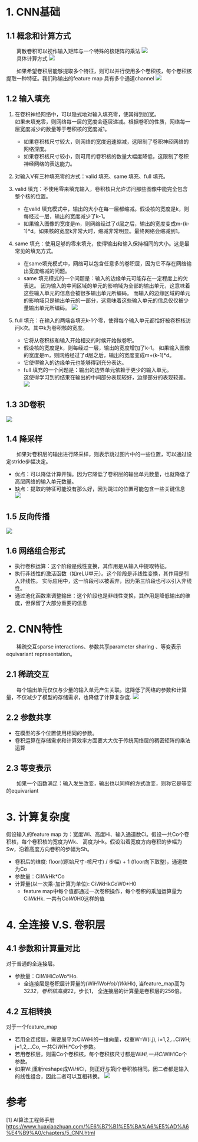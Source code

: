# 1. CNN基础
## 1.1 概念和计算方式
&emsp;&emsp;离散卷积可以视作输入矩阵与一个特殊的核矩阵的乘法
![](.02_CNN_images/01_卷积操作动图.png)  
&emsp;&emsp;具体计算方式
![](.02_CNN_images/02_卷积计算示例.png)

&emsp;&emsp;如果希望卷积层能够提取多个特征，则可以并行使用多个卷积核，每个卷积核提取一种特征。我们称输出的feature map 具有多个通道channel 
![](.02_CNN_images/03_CNN提取多个特征.png)

## 1.2 输入填充
1. 在卷积神经网络中，可以隐式地对输入填充零，使其得到加宽。  
    如果未填充零，则网络每一层的宽度会逐层递减。根据卷积的性质，网络每一层宽度减少的数量等于卷积核的宽度减1。

    * 如果卷积核尺寸较大，则网络的宽度迅速缩减，这限制了卷积神经网络的网络深度。
    * 如果卷积核尺寸较小，则可用的卷积核的数量大幅度降低，这限制了卷积神经网络的表达能力。

2. 对输入V有三种填充零的方式：valid 填充、same 填充、full 填充。
3. valid 填充：不使用零来填充输入，卷积核只允许访问那些图像中能完全包含整个核的位置。
    * 在valid 填充模式中，输出的大小在每一层都缩减。假设核的宽度是k，则每经过一层，输出的宽度减少了k-1。
    * 如果输入图像的宽度是m，则网络经过了d层之后，输出的宽度变成m-(k-1)*d。如果核的宽度k非常大时，缩减非常明显。最终网络会缩减到1。
4. same 填充：使用足够的零来填充，使得输出和输入保持相同的大小。这是最常见的填充方式。
    * 在same填充模式中，网络可以包含任意多的卷积层，因为它不存在网络输出宽度缩减的问题。
    * same 填充模式的一个问题是：输入的边缘单元可能存在一定程度上的欠表达。
    因为输入的中间区域的单元的影响域为全部的输出单元，这意味着这些输入单元的信息会被很多输出单元所编码。
    而输入的边缘区域的单元的影响域只是输出单元的一部分，这意味着这些输入单元的信息仅仅被少量输出单元所编码。
![](.02_CNN_images/03_same填充.png)

5. full 填充：在输入的两端各填充k-1个零，使得每个输入单元都恰好被卷积核访问k次。其中k为卷积核的宽度。
    * 它将从卷积核和输入开始相交的时候开始做卷积。
    * 假设核的宽度是k，则每经过一层，输出的宽度增加了k-1。
        如果输入图像的宽度是m，则网络经过了d层之后，输出的宽度变成m+(k-1)*d。
    * 它使得输入的边缘单元也能够得到充分表达。
    * full 填充的一个问题是：输出的边界单元依赖于更少的输入单元。  
    这使得学习到的结果在输出的中间部分表现较好，边缘部分的表现较差。
    ![](.02_CNN_images/04_full填充.png)

## 1.3 3D卷积

![](.02_CNN_images/05_3D卷积.png)

## 1.4 降采样

&emsp;&emsp;如果对卷积层的输出进行降采样，则表示跳过图片中的一些位置，可以通过设定stride步幅决定。
* 优点：可以降低计算开销。因为它降低了卷积层的输出单元数量，也就降低了高层网络的输入单元数量。
* 缺点：提取的特征可能没有那么好，因为跳过的位置可能包含一些关键信息
![](.02_CNN_images/06_降采样.png)

## 1.5 反向传播
![](.02_CNN_images/07_反向传播.png)

## 1.6 网络组合形式
* 执行卷积运算：这个阶段是线性变换，其作用是从输入中提取特征。
* 执行非线性的激活函数（如reLU单元）。这个阶段是非线性变换，其作用是引入非线性。
    实际应用中，这一阶段可以被丢弃，因为第三阶段也可以引入非线性。
* 通过池化函数来调整输出：这个阶段也是非线性变换，其作用是降低输出的维度，但保留了大部分重要的信息

# 2. CNN特性
&emsp;&emsp;稀疏交互sparse interactions、参数共享parameter sharing 、等变表示equivariant representation。

## 2.1 稀疏交互
&emsp;&emsp;每个输出单元仅仅与少量的输入单元产生关联。这降低了网络的参数和计算量，不仅减少了模型的存储需求，也降低了计算复杂度.
![](.02_CNN_images/08_稀疏交互.png)

## 2.2 参数共享
* 在模型的多个位置使用相同的参数。
* 卷积运算在存储需求和计算效率方面要大大优于传统网络层的稠密矩阵的乘法运算

## 2.3 等变表示
&emsp;&emsp;如果一个函数满足：输入发生改变，输出也以同样的方式改变，则称它是等变的equivariant 

# 3. 计算复杂度
假设输入的feature map 为：宽度Wi、高度Hi、输入通道数Ci。假设一共Co个卷积核，每个卷积核的宽度为Wk、
高度为Hk。假设沿着宽度方向卷积的步幅为Sw，沿着高度方向卷积的步幅为Sh。  
* 卷积后的维度: floor((原始尺寸-核尺寸) / 步幅) + 1  (floor向下取整)，通道数为Co
* 参数量：Ci*Wk*Hk*Co
* 计算量(以一次乘-加计算为单位): Ci*Wk*Hk*Co*W0*H0
    * feature map中每个值都通过一次卷积操作，每个卷积的乘加运算量为Ci*Wk*Hk. 一共有Co*W0*H0这样的值

# 4. 全连接 V.S. 卷积层
## 4.1 参数和计算量对比
对于普通的全连接层。
* 参数量：Ci*Wi*Hi*Co*Wo*Ho. 
    * 全连接层是卷积层计算量的(Wi*Hi*Wo*Ho)/(Wk*Hk), 当feature_map高为32*32，卷积核高度2*2，步长1，
      全连接层的计算量是卷积层的256倍。

## 4.2 互相转换
对于一个feature_map
* 若用全连接层，需要展平为Ci*Wi*Hi的一维向量，权重W=W(i,j), i=1,2,...Ci*W*H; j=1,2,...Co, 一共Ci*Wi*Hi*Co个参数。
* 若用卷积层，则需Co个卷积核，每个卷积核尺寸都是Wi*Hi,一共Ci*Wi*Hi*Co个参数。
* 如果W:j重新reshape成Wi*Hi*Ci，则正好与第j个卷积核相同。因二者都是输入的线性组合，因此二者可以互相转换。
![](.02_CNN_images/09_全连接和卷积层转换.png)

# 参考
[1] AI算法工程师手册  https://www.huaxiaozhuan.com/%E6%B7%B1%E5%BA%A6%E5%AD%A6%E4%B9%A0/chapters/5_CNN.html